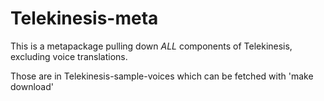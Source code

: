 # Telekinesis-meta
This is a metapackage pulling down *ALL* components of Telekinesis, excluding voice translations.

Those are in Telekinesis-sample-voices which can be fetched with 'make download'
